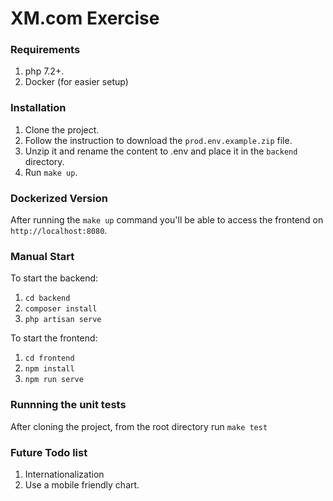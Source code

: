 # XM.com Exercise

### Requirements

1. php 7.2+.
2. Docker (for easier setup)

### Installation

1. Clone the project.
2. Follow the instruction to download the `prod.env.example.zip` file.
3. Unzip it and rename the content to .env and place it in the `backend` directory.
4. Run `make up`.

### Dockerized Version

After running the `make up` command you'll be able to access the frontend on `http://localhost:8080`.

### Manual Start

To start the backend:

1. `cd backend`
2. `composer install`
3. `php artisan serve`

To start the frontend:

1. `cd frontend`
2. `npm install`
3. `npm run serve`

### Runnning the unit tests

After cloning the project, from the root directory run `make test`

### Future Todo list

1. Internationalization
2. Use a mobile friendly chart.
